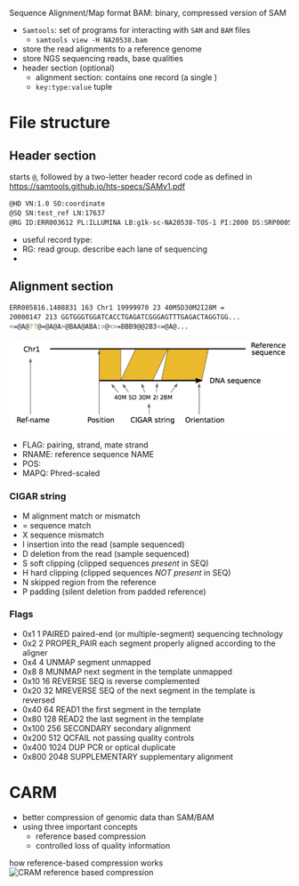 Sequence Alignment/Map format
BAM: binary, compressed version of SAM 
+ `Samtools`: set of programs for interacting with `SAM` and `BAM` files 
	+ `samtools view -H NA20538.bam`
+ store the read alignments to a reference genome 
+ store NGS sequencing reads, base qualities
+ header section (optional)
	+ alignment section: contains one record (a single ) 
	+ `key:type:value` tuple

# File structure 

## Header section
starts `@`, followed by a two-letter header record code as defined in https://samtools.github.io/hts-specs/SAMv1.pdf

```bash
@HD VN:1.0 SO:coordinate  
@SQ SN:test_ref LN:17637  
@RG ID:ERR003612 PL:ILLUMINA LB:g1k-sc-NA20538-TOS-1 PI:2000 DS:SRP000540 SM:NA20538 CN:SC
```
+ useful record type: 
+ RG: read group. describe each lane of sequencing 
+ 
## Alignment section   

```bash
ERR005816.1408831 163 Chr1 19999970 23 40M5D30M2I28M =  
20000147 213 GGTGGGTGGATCACCTGAGATCGGGAGTTTGAGACTAGGTGG...  
<=@A@??@=@A@A>@BAA@ABA:>@<>=BBB9@@2B3<=@A@... 
```
![cols of Sam](images/col_of_sam_visual.png)

+ FLAG: pairing, strand, mate strand 
+ RNAME: reference sequence NAME
+ POS: 
+ MAPQ: Phred-scaled 

### CIGAR string 
- M alignment match or mismatch  
- = sequence match  
- X sequence mismatch  
- I insertion into the read (sample sequenced)  
- D deletion from the read (sample sequenced)  
- S soft clipping (clipped sequences *present* in SEQ)  
- H hard clipping (clipped sequences *NOT present* in SEQ)  
- N skipped region from the reference  
- P padding (silent deletion from padded reference)

### Flags 

- 0x1 1 PAIRED paired-end (or multiple-segment) sequencing technology  
- 0x2 2 PROPER_PAIR each segment properly aligned according to the aligner  
- 0x4 4 UNMAP segment unmapped  
- 0x8 8 MUNMAP next segment in the template unmapped  
- 0x10 16 REVERSE SEQ is reverse complemented  
- 0x20 32 MREVERSE SEQ of the next segment in the template is reversed  
- 0x40 64 READ1 the first segment in the template  
- 0x80 128 READ2 the last segment in the template  
- 0x100 256 SECONDARY secondary alignment  
- 0x200 512 QCFAIL not passing quality controls  
- 0x400 1024 DUP PCR or optical duplicate  
- 0x800 2048 SUPPLEMENTARY supplementary alignment

# CARM
+ better compression of genomic data than SAM/BAM
+ using three important concepts
	+ reference based compression 
	+ controlled loss of quality information 

how reference-based compression works 
![CRAM reference based compression](images/CRAM_reference_based_compression.png|525)
